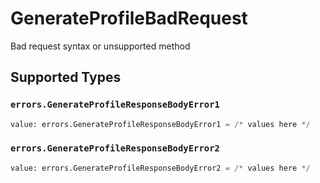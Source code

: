 # GenerateProfileBadRequest

Bad request syntax or unsupported method


## Supported Types

### `errors.GenerateProfileResponseBodyError1`

```python
value: errors.GenerateProfileResponseBodyError1 = /* values here */
```

### `errors.GenerateProfileResponseBodyError2`

```python
value: errors.GenerateProfileResponseBodyError2 = /* values here */
```

